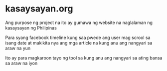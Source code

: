 # kasaysayan.org
Ang purpose ng project na ito ay gumawa ng website na naglalaman ng kasaysayan ng Philipinas

Para syang facebook timeline kung saa pwede ang user mag scrool sa isang date at makikita nya ang mga article na kung anu ang nangyari sa araw na yun

Ito ay para magkaroon tayo ng tool sa kung anu ang nangyari sa ating bansa sa araw na iyon 

